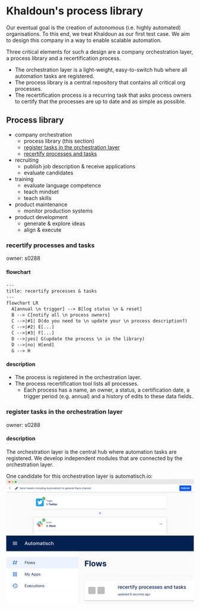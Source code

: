 # Khaldoun's process library

Our eventual goal is the creation of autonomous
(i.e. highly automated) organisations.
To this end, we treat Khaldoun as our first test case.
We aim to design this company in a way to enable scalable automation.

Three critical elements for such a design are a company
orchestration layer, a process library and a recertification process.

- The orchestration layer is a light-weight, easy-to-switch hub
  where all automation tasks are registered.
- The process library is a central repository that contains all
  critical org processes.
- The recertification process is a recurring task that asks
  process owners to certify that the processes are up to date
  and as simple as possible.

## Process library

- company orchestration
  - process library (this section)
  - [register tasks in the orchestration layer](#register-tasks-in-the-orchestration-layer)
  - [recertify processes and tasks](#recertify-processes-and-tasks)
- recruiting
  - publish job description & receive applications
  - evaluate candidates
- training
  - evaluate language competence
  - teach mindset
  - teach skills
- product maintenance
  - monitor production systems
- product development
  - generate & explore ideas
  - align & execute

### recertify processes and tasks

owner: s0288

#### flowchart

~~~mermaid
---
title: recertify processes & tasks
---
flowchart LR
  A[annual \n trigger] --> B[log status \n & reset]
  B --> C[notify all \n process owners]
  C -->|#1| D(do you need to \n update your \n process description?)
  C -->|#2| E[...]
  C -->|#3| F[...]
  D -->|yes| G(update the process \n in the library)
  D -->|no| H[end]
  G --> H
~~~

#### description

- The process is registered in the orchestration layer.
- The process recertification tool lists all processes.
  - Each process has a name, an owner, a status, a certification date,
    a trigger period (e.g. annual) and a history of edits to these data fields.

### register tasks in the orchestration layer

owner: s0288

#### description

The orchestration layer is the central hub
where automation tasks are registered.
We develop independent modules
that are connected by the orchestration layer.

One candidate for this orchestration layer is automatisch.io:
<img src="./imgs/screenshot-automatisch-flow.png">
<img src="./imgs/screenshot-automatisch-folder.png">
